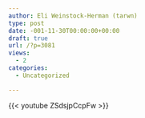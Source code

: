 ```yaml
---
author: Eli Weinstock-Herman (tarwn)
type: post
date: -001-11-30T00:00:00+00:00
draft: true
url: /?p=3081
views:
  - 2
categories:
  - Uncategorized

---
```

{{< youtube ZSdsjpCcpFw >}}

&nbsp;